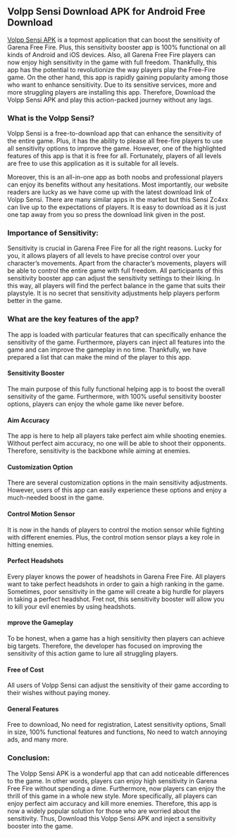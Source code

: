 ## Volpp Sensi Download APK for Android Free Download


[Volpp Sensi APK](https://apkceo.io/en/volpp-sensi-download-apk) is a topmost application that can boost the sensitivity of Garena Free Fire. Plus, this sensitivity booster app is 100% functional on all kinds of Android and iOS devices. Also, all Garena Free Fire players can now enjoy high sensitivity in the game with full freedom. Thankfully, this app has the potential to revolutionize the way players play the Free-Fire game. On the other hand, this app is rapidly gaining popularity among those who want to enhance sensitivity. Due to its sensitive services, more and more struggling players are installing this app. Therefore, Download the Volpp Sensi APK and play this action-packed journey without any lags.

### What is the Volpp Sensi?
Volpp Sensi is a free-to-download app that can enhance the sensitivity of the entire game. Plus, it has the ability to please all free-fire players to use all sensitivity options to improve the game. However, one of the highlighted features of this app is that it is free for all. Fortunately, players of all levels are free to use this application as it is suitable for all levels.

Moreover, this is an all-in-one app as both noobs and professional players can enjoy its benefits without any hesitations. Most importantly, our website readers are lucky as we have come up with the latest download link of Volpp Sensi. There are many similar apps in the market but this Sensi Zc4xx can live up to the expectations of players. It is easy to download as it is just one tap away from you so press the download link given in the post.

### Importance of Sensitivity:
Sensitivity is crucial in Garena Free Fire for all the right reasons. Lucky for you, it allows players of all levels to have precise control over your character’s movements. Apart from the character’s movements, players will be able to control the entire game with full freedom. All participants of this sensitivity booster app can adjust the sensitivity settings to their liking. In this way, all players will find the perfect balance in the game that suits their playstyle. It is no secret that sensitivity adjustments help players perform better in the game.

### What are the key features of the app?
The app is loaded with particular features that can specifically enhance the sensitivity of the game. Furthermore, players can inject all features into the game and can improve the gameplay in no time. Thankfully, we have prepared a list that can make the mind of the player to this app.

#### Sensitivity Booster
The main purpose of this fully functional helping app is to boost the overall sensitivity of the game. Furthermore, with 100% useful sensitivity booster options, players can enjoy the whole game like never before.

#### Aim Accuracy
The app is here to help all players take perfect aim while shooting enemies. Without perfect aim accuracy, no one will be able to shoot their opponents. Therefore, sensitivity is the backbone while aiming at enemies.

#### Customization Option
There are several customization options in the main sensitivity adjustments. However, users of this app can easily experience these options and enjoy a much-needed boost in the game.

#### Control Motion Sensor
It is now in the hands of players to control the motion sensor while fighting with different enemies. Plus, the control motion sensor plays a key role in hitting enemies.

#### Perfect Headshots
Every player knows the power of headshots in Garena Free Fire. All players want to take perfect headshots in order to gain a high ranking in the game. Sometimes, poor sensitivity in the game will create a big hurdle for players in taking a perfect headshot. Fret not, this sensitivity booster will allow you to kill your evil enemies by using headshots.

#### mprove the Gameplay
To be honest, when a game has a high sensitivity then players can achieve big targets. Therefore, the developer has focused on improving the sensitivity of this action game to lure all struggling players.

#### Free of Cost
All users of Volpp Sensi can adjust the sensitivity of their game according to their wishes without paying money.

#### General Features
Free to download, No need for registration, Latest sensitivity options, Small in size, 100% functional features and functions, No need to watch annoying ads, and many more.

### Conclusion:
The Volpp Sensi APK is a wonderful app that can add noticeable differences to the game. In other words, players can enjoy high sensitivity in Garena Free Fire without spending a dime. Furthermore, now players can enjoy the thrill of this game in a whole new style. More specifically, all players can enjoy perfect aim accuracy and kill more enemies. Therefore, this app is now a widely popular solution for those who are worried about the sensitivity. Thus, Download this Volpp Sensi APK and inject a sensitivity booster into the game.
